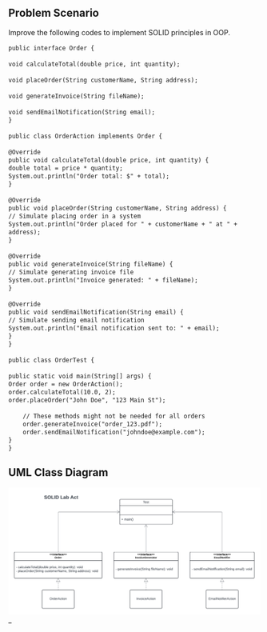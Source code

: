 ## Problem Scenario

Improve the following codes to implement SOLID principles in OOP.


    public interface Order {
    
    void calculateTotal(double price, int quantity);
    
    void placeOrder(String customerName, String address);
    
    void generateInvoice(String fileName);
    
    void sendEmailNotification(String email);
    }
    
    public class OrderAction implements Order {
    
    @Override
    public void calculateTotal(double price, int quantity) {
    double total = price * quantity;
    System.out.println("Order total: $" + total);
    }
    
    @Override
    public void placeOrder(String customerName, String address) {
    // Simulate placing order in a system
    System.out.println("Order placed for " + customerName + " at " + address);
    }
    
    @Override
    public void generateInvoice(String fileName) {
    // Simulate generating invoice file
    System.out.println("Invoice generated: " + fileName);
    }
    
    @Override
    public void sendEmailNotification(String email) {
    // Simulate sending email notification
    System.out.println("Email notification sent to: " + email);
    }
    }
    
    public class OrderTest {
    
    public static void main(String[] args) {
    Order order = new OrderAction();
    order.calculateTotal(10.0, 2);
    order.placeOrder("John Doe", "123 Main St");
    
        // These methods might not be needed for all orders
        order.generateInvoice("order_123.pdf");
        order.sendEmailNotification("johndoe@example.com");
    }
    }

## UML Class Diagram
![alt text](https://github.com/KrisP-Sandoval/SoftEng2/blob/ec94e656952ff4774ebf72dba12d804c0b79318d/SOLID/UML_SOLID.png?raw=true)_
